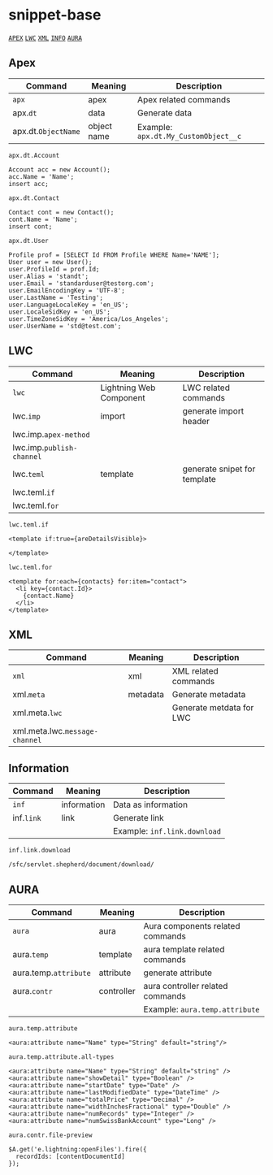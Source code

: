 # snippet-base 
[`APEX`](#1) [`LWC`](#2) [`XML`](#3) [`INFO`](#4) [`AURA`](#5) 

## <a name="1">Apex</a>

| Command | Meaning | Description |
| --- | --- | --- |
| `apx` | apex  | Apex related commands |
| apx.`dt` | data | Generate data |
| apx.dt.`ObjectName` | object name | Example: `apx.dt.My_CustomObject__c` |

`apx.dt.Account`
```apex
Account acc = new Account();
acc.Name = 'Name';
insert acc;
```
`apx.dt.Contact`
```apex
Contact cont = new Contact();
cont.Name = 'Name';
insert cont;
```

`apx.dt.User`
```apex
Profile prof = [SELECT Id FROM Profile WHERE Name='NAME'];
User user = new User();
user.ProfileId = prof.Id;
user.Alias = 'standt';
user.Email = 'standarduser@testorg.com';     
user.EmailEncodingKey = 'UTF-8'; 
user.LastName = 'Testing'; 
user.LanguageLocaleKey = 'en_US'; 
user.LocaleSidKey = 'en_US'; 
user.TimeZoneSidKey = 'America/Los_Angeles'; 
user.UserName = 'std@test.com';
```

## <a name="2">LWC<a>

| Command | Meaning | Description |
| --- | --- | --- |
| `lwc` | Lightning Web Component | LWC related commands |
| lwc.`imp` | import | generate import header |
| lwc.imp.`apex-method` |
| lwc.imp.`publish-channel` |
| lwc.`teml` | template | generate snipet for template |
| lwc.teml.`if` |
| lwc.teml.`for` |
 
`lwc.teml.if`
```
<template if:true={areDetailsVisible}>
 
</template>
```
 
`lwc.teml.for`
```
<template for:each={contacts} for:item="contact">
  <li key={contact.Id}>
    {contact.Name}
  </li>
</template>
```
 


## <a name="3">XML<a>

| Command | Meaning | Description |
| --- | --- | --- |
| `xml` | xml | XML related commands |
| xml.`meta` | metadata | Generate metadata |
| xml.meta.`lwc` |  | Generate metdata for LWC |
| xml.meta.lwc.`message-channel` |
 
  ## <a name="4">Information</a>
  
 | Command | Meaning | Description |
| --- | --- | --- |
| `inf` | information | Data as information |
| inf.`link` | link | Generate link |
|  |  | Example: `inf.link.download` |
  
 `inf.link.download`
```
/sfc/servlet.shepherd/document/download/
```
 
  
  ## <a name="5">AURA</a>
  
 | Command | Meaning | Description |
| --- | --- | --- |
| `aura` | aura | Aura components related commands |
| aura.`temp` | template | aura template related commands |
| aura.temp.`attribute` | attribute | generate attribute |
| aura.`contr` | controller | aura controller related commands |
|  |  | Example: `aura.temp.attribute` |
  
`aura.temp.attribute`
```
<aura:attribute name="Name" type="String" default="string"/>
```
 `aura.temp.attribute.all-types`
```
<aura:attribute name="Name" type="String" default="string" />
<aura:attribute name="showDetail" type="Boolean" />
<aura:attribute name="startDate" type="Date" />
<aura:attribute name="lastModifiedDate" type="DateTime" />
<aura:attribute name="totalPrice" type="Decimal" />
<aura:attribute name="widthInchesFractional" type="Double" />
<aura:attribute name="numRecords" type="Integer" />
<aura:attribute name="numSwissBankAccount" type="Long" />
```

 `aura.contr.file-preview`
```
$A.get('e.lightning:openFiles').fire({
  recordIds: [contentDocumentId]
});
```
 
 
 
